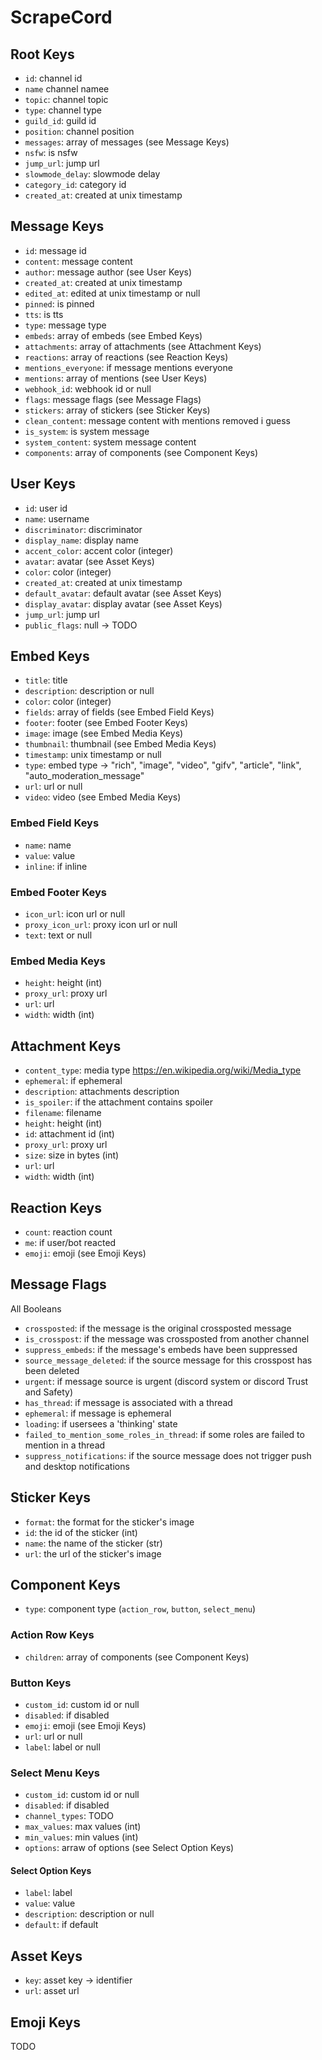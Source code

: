 # ScrapeCord

## Root Keys
- `id`: channel id
- `name` channel namee
- `topic`: channel topic
- `type`: channel type
- `guild_id`: guild id
- `position`: channel position
- `messages`: array of messages (see Message Keys)
- `nsfw`: is nsfw
- `jump_url`: jump url
- `slowmode_delay`: slowmode delay
- `category_id`: category id
- `created_at`: created at unix timestamp

## Message Keys
- `id`: message id
- `content`: message content
- `author`: message author (see User Keys)
- `created_at`: created at unix timestamp
- `edited_at`: edited at unix timestamp or null
- `pinned`: is pinned
- `tts`: is tts
- `type`: message type
- `embeds`: array of embeds (see Embed Keys)
- `attachments`: array of attachments (see Attachment Keys)
- `reactions`: array of reactions (see Reaction Keys)
- `mentions_everyone`: if message mentions everyone
- `mentions`: array of mentions (see User Keys)
- `webhook_id`: webhook id or null
- `flags`: message flags (see Message Flags)
- `stickers`: array of stickers (see Sticker Keys)
- `clean_content`: message content with mentions removed i guess
- `is_system`: is system message
- `system_content`: system message content
- `components`: array of components (see Component Keys)

## User Keys
- `id`: user id
- `name`: username
- `discriminator`: discriminator
- `display_name`: display name
- `accent_color`: accent color (integer)
- `avatar`: avatar (see Asset Keys)
- `color`: color (integer)
- `created_at`: created at unix timestamp
- `default_avatar`: default avatar (see Asset Keys)
- `display_avatar`: display avatar (see Asset Keys)
- `jump_url`: jump url
- `public_flags`: null -> TODO

## Embed Keys
- `title`: title
- `description`: description or null
- `color`: color (integer)
- `fields`: array of fields (see Embed Field Keys)
- `footer`: footer (see Embed Footer Keys)
- `image`: image (see Embed Media Keys)
- `thumbnail`: thumbnail (see Embed Media Keys)
- `timestamp`: unix timestamp or null
- `type`: embed type -> "rich", "image", "video", "gifv", "article", "link", "auto_moderation_message"
- `url`: url or null
- `video`: video (see Embed Media Keys)

### Embed Field Keys
- `name`: name
- `value`: value
- `inline`: if inline

### Embed Footer Keys
- `icon_url`: icon url or null
- `proxy_icon_url`: proxy icon url or null
- `text`: text or null

### Embed Media Keys
- `height`: height (int)
- `proxy_url`: proxy url
- `url`: url
- `width`: width (int)

## Attachment Keys
- `content_type`: media type https://en.wikipedia.org/wiki/Media_type
- `ephemeral`: if ephemeral
- `description`: attachments description
- `is_spoiler`: if the attachment contains spoiler
- `filename`: filename
- `height`: height (int)
- `id`: attachment id (int)
- `proxy_url`: proxy url
- `size`: size in bytes (int)
- `url`: url
- `width`: width (int)

## Reaction Keys
- `count`: reaction count
- `me`: if user/bot reacted
- `emoji`: emoji (see Emoji Keys)

## Message Flags
All Booleans
- `crossposted`:  if the message is the original crossposted message
- `is_crosspost`:  if the message was crossposted from another channel
- `suppress_embeds`:  if the message's embeds have been suppressed
- `source_message_deleted`:  if the source message for this crosspost has been deleted
- `urgent`: if message source is urgent (discord system or discord Trust and Safety)
- `has_thread`: if message is associated with a thread
- `ephemeral`: if message is ephemeral
- `loading`: if usersees a 'thinking' state
- `failed_to_mention_some_roles_in_thread`: if some roles are failed to mention in a thread 
- `suppress_notifications`: if the source message does not trigger push and desktop notifications

## Sticker Keys
- `format`: the format for the sticker's image
- `id`: the id of the sticker (int)
- `name`: the name of the sticker (str)
- `url`: the url of the sticker's image

## Component Keys
- `type`: component type (`action_row`, `button`, `select_menu`)

### Action Row Keys
- `children`: array of components (see Component Keys)

### Button Keys
- `custom_id`: custom id or null
- `disabled`: if disabled
- `emoji`: emoji (see Emoji Keys)
- `url`: url or null
- `label`: label or null

### Select Menu Keys
- `custom_id`: custom id or null
- `disabled`: if disabled
- `channel_types`: TODO
- `max_values`: max values (int)
- `min_values`: min values (int)
- `options`: arraw of options (see Select Option Keys)

#### Select Option Keys
- `label`: label
- `value`: value
- `description`: description or null
- `default`: if default

## Asset Keys
- `key`: asset key -> identifier
- `url`: asset url

## Emoji Keys
TODO
